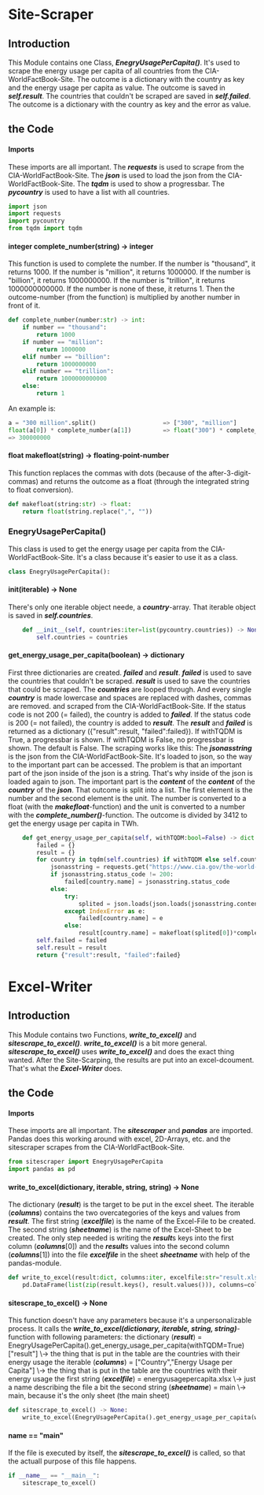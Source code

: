 # Site-Scraper
## Introduction
This Module contains one Class, ***EnegryUsagePerCapita()***. It's used to scrape the energy usage per capita of all countries from the CIA-WorldFactBook-Site. The outcome is a dictionary with the country as key and the energy usage per capita as value. The outcome is saved in ***self.result***. The countries that couldn't be scraped are saved in ***self.failed***. The outcome is a dictionary with the country as key and the error as value.

## the Code
#### Imports
These imports are all important.
The ***requests*** is used to scrape from the CIA-WorldFactBook-Site.
The ***json*** is used to load the json from the CIA-WorldFactBook-Site.
The ***tqdm*** is used to show a progressbar.
The ***pycountry*** is used to have a list with all countries.
```python
import json
import requests
import pycountry
from tqdm import tqdm
```

#### integer complete_number(string) -> integer
This function is used to complete the number.
If the number is "thousand", it returns 1000.
If the number is "million", it returns 1000000.
If the number is "billion", it returns 1000000000.
If the number is "trillion", it returns 1000000000000.
If the number is none of these, it returns 1.
Then the outcome-number (from the function) is multiplied by another number in front of it.
```python
def complete_number(number:str) -> int:
	if number == "thousand":
		return 1000
	if number == "million":
		return 1000000
	elif number == "billion":
		return 1000000000
	elif number == "trillion":
		return 1000000000000
	else:
		return 1
```
An example is:
```python
a = "300 million".split()					=> ["300", "million"]
float(a[0]) * complete_number(a[1])			=> float("300") * complete_number("million") => 300 * 1000000 = 300000000
=> 300000000
```

#### float makefloat(string) -> floating-point-number
This function replaces the commas with dots (because of the after-3-digit-commas) and returns the outcome as a float (through the integrated string to float conversion).
```python
def makefloat(string:str) -> float:
    return float(string.replace(",", ""))
```

### EnegryUsagePerCapita()
This class is used to get the energy usage per capita from the CIA-WorldFactBook-Site. It's a class because it's easier to use it as a class.
```python
class EnegryUsagePerCapita():
```

#### __init__(iterable) -> None
There's only one iterable object neede, a ***country***-array.
That iterable object is saved in ***self.countries***.
```python
	def __init__(self, countries:iter=list(pycountry.countries)) -> None:
		self.countries = countries
```

#### get_energy_usage_per_capita(boolean) -> dictionary
First three dictionaries are created. ***failed*** and ***result***.
***failed*** is used to save the countries that couldn't be scraped.
***result*** is used to save the countries that could be scraped.
The ***countries*** are looped through. And every single ***country*** is made lowercase and spaces are replaced with dashes, commas are removed.
and scraped from the CIA-WorldFactBook-Site.
If the status code is not 200 (= failed), the country is added to ***failed***.
If the status code is 200 (= not failed), the country is added to ***result***.
The ***result*** and ***failed*** is returned as a dictionary ({"result":result, "failed":failed}).
If withTQDM is True, a progressbar is shown. If withTQDM is False, no progressbar is shown. The default is False.
The scraping works like this:
The ***jsonasstring*** is the json from the CIA-WorldFactBook-Site. It's loaded to json, so the way to the important part can be accessed. The problem is that an important part of the json inside of the json is a string. That's why inside of the json is loaded again to json. The important part is the ***content*** of the ***content*** of the ***country*** of the ***json***. That outcome is split into a list. The first element is the number and the second element is the unit. The number is converted to a float (with the ***makefloat***-function) and the unit is converted to a number with the ***complete_number()***-function. The outcome is divided by 3412 to get the energy usage per capita in TWh.
```python
	def get_energy_usage_per_capita(self, withTQDM:bool=False) -> dict:
		failed = {}
		result = {}
		for country in tqdm(self.countries) if withTQDM else self.countries:
			jsonasstring = requests.get("https://www.cia.gov/the-world-factbook/page-data/countries/{}/page-data.json".format(country.name.replace(",", "").replace(" ", "-").lower()), allow_redirects=True)
			if jsonasstring.status_code != 200:
				failed[country.name] = jsonasstring.status_code
			else:
				try: 
					splited = json.loads(json.loads(jsonasstring.content)["result"]["data"]["country"]["json"])["categories"][6]["fields"][10]["content"].split()
				except IndexError as e:
					failed[country.name] = e
				else:
					result[country.name] = makefloat(splited[0])*complete_number(splited[1])/3412
		self.failed = failed
		self.result = result
		return {"result":result, "failed":failed}
```




# Excel-Writer
## Introduction
This Module contains two Functions, ***write_to_excel()*** and ***sitescrape_to_excel()***.
***write_to_excel()*** is a bit more general. ***sitescrape_to_excel()*** uses ***write_to_excel()*** and does the exact thing wanted.
After the Site-Scarping, the results are put into an excel-dcoument. That's what the ***Excel-Writer*** does.

## the Code
#### Imports
These imports are all important. The ***sitescraper*** and ***pandas*** are imported.
Pandas does this working around with excel, 2D-Arrays, etc. and the sitescraper scrapes from the CIA-WorldFactBook-Site.
```python
from sitescraper import EnegryUsagePerCapita
import pandas as pd
```

#### write_to_excel(dictionary, iterable, string, string) -> None
The dictionary (***result***) is the target to be put in the excel sheet.
The iterable (***columns***) contains the two overcategories of the keys and values from ***result***.
The first string (***excelfile***) is the name of the Excel-File to be created.
The second string (***sheetname***) is the name of the Excel-Sheet to be created.
The only step needed is writing the ***result***s keys into the first column (***columns***\[0\]) and the ***result***s values into the second column (***columns***\[1\]) into the file ***excelfile*** in the sheet ***sheetname*** with help of the pandas-module.
```python
def write_to_excel(result:dict, columns:iter, excelfile:str="result.xlsx", sheetname:str="Sheet1") -> None:
	pd.DataFrame(list(zip(result.keys(), result.values())), columns=columns).to_excel(excelfile, sheet_name=sheetname, index=False)
```

#### sitescrape_to_excel() -> None
This function doesn't have any parameters because it's a unpersonalizable process. It calls the ***write_to_excel(dictionary, iterable, string, string)***-function with following parameters:
the dictionary (***result***)					=		EnegryUsagePerCapita().get_energy_usage_per_capita(withTQDM=True)\["result"\]
\\-> the thing that is put in the table are the countries with their energy usage
the iterable (***columns***)				=		\["Country","Energy Usage per Capita"\]
\\-> the thing that is put in the table are the countries with their energy usage
the first string (***excelfile***)			=		energyusagepercapita.xlsx
\\-> just a name describing the file a bit
the second string (***sheetname***)	=		main
\\-> main, because it's the only sheet (the main sheet)
```python
def sitescrape_to_excel() -> None:
	write_to_excel(EnegryUsagePerCapita().get_energy_usage_per_capita(withTQDM=True)["result"], ["Country","Energy Usage per Capita"], excelfile="energyusagepercapita.xlsx", sheetname="main")
```

#### __name__ == "__main__"
If the file is executed by itself, the ***sitescrape_to_excel()*** is called, so that the actuall purpose of this file happens.
```python
if __name__ == "__main__":
	sitescrape_to_excel()
```

